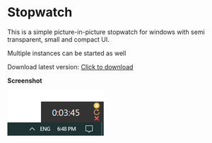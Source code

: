 # Stopwatch
This is a simple picture-in-picture stopwatch for windows with semi transparent, small and compact UI.

Multiple instances can be started as well


Download latest version:
[Click to download](https://github.com/mister-giga/Stopwatch/releases/download/v1.0.0/StopWatch.zip)

**Screenshot**

![screenshot](https://raw.githubusercontent.com/mister-giga/Stopwatch/master/Media/stopWatchScreenshot.png)

